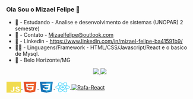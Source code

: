 ### Ola Sou o Mizael Felipe 👋


- 📘 - Estudando - Analise e desenvolvimento de sistemas (UNOPAR) 2 semestre)
- 📩 - Contato - Mizaelfelipe@outlook.com
- 🔗 - Linkedin - https://www.linkedin.com/in/mizael-felipe-ba41591b9/
- 👨‍💻 - Linguagens/Framework - HTML/CSS/Javascript/React e o basico de Mysql.
- 🚩 - Belo Horizonte/MG

<div align="center">
  <a href="https://github.com/MizaelFelipe">
  <img height="160em" src="https://github-readme-stats.vercel.app/api?username=MizaelFelipe&show_icons=true&theme=dracula&include_all_commits=true&count_private=true"/>
  <img height="160em" src="https://github-readme-stats.vercel.app/api/top-langs/?username=MizaelFelipe&layout=compact&langs_count=7&theme=dracula"/>
</div>

  <div style="display: inline_block"><br>
  <img align="center" alt="Rafa-Js" height="30" width="40" src="https://raw.githubusercontent.com/devicons/devicon/master/icons/javascript/javascript-plain.svg">
  <img align="center" alt="Rafa-HTML" height="30" width="40" src="https://raw.githubusercontent.com/devicons/devicon/master/icons/html5/html5-original.svg">
  <img align="center" alt="Rafa-CSS" height="30" width="40" src="https://raw.githubusercontent.com/devicons/devicon/master/icons/css3/css3-original.svg">
  <img align="center" alt="Rafa-React" height="30" width="40" src="https://raw.githubusercontent.com/devicons/devicon/master/icons/react/react-original.svg">
  <img align="center" alt="Rafa-React" height="30" width="40" src="https://cdn.jsdelivr.net/gh/devicons/devicon/icons/mysql/mysql-original-wordmark.svg" />
</div>

